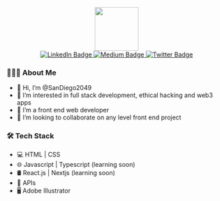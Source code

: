<div id="header" align="center">
  <img src="https://media.giphy.com/media/M9gbBd9nbDrOTu1Mqx/giphy.gif" width="100"/>
<div id="badges">
  <a href="https://www.linkedin.com/in/oreoluwa-alaba-5240b1219">
    <img src="https://img.shields.io/badge/LinkedIn-blue?style=for-the-badge&logo=linkedin&logoColor=white" alt="LinkedIn Badge"/>
  </a>
  <a href="https://medium.com/@alabaoreoluwa">
    <img src="https://img.shields.io/badge/Medium-white?style=for-the-badge&logo=Medium&logoColor=black" alt="Medium Badge"/>
  </a>
  <a href="https://twitter.com/Sandiego2049">
    <img src="https://img.shields.io/badge/Twitter-blue?style=for-the-badge&logo=twitter&logoColor=white" alt="Twitter Badge"/>
  </a>
</div>  
</div>

### 👨🏻‍💻 About Me
- 👋 Hi, I’m @SanDiego2049
- 👀 I’m interested in full stack development, ethical hacking and web3 apps
- 🌱 I’m a front end web developer
- 💞️ I’m looking to collaborate on any level front end project

### 🛠 Tech Stack
- 💻 HTML | CSS
- 🌐 Javascript | Typescript (learning soon)
- 🛢 React.js | Nextjs (learning soon)
- 🔧 APIs 
- 🖥 Adobe Illustrator 


<!---
SanDiego2049/SanDiego2049 is a ✨ special ✨ repository because its `README.md` (this file) appears on your GitHub profile.
You can click the Preview link to take a look at your changes.
--->
